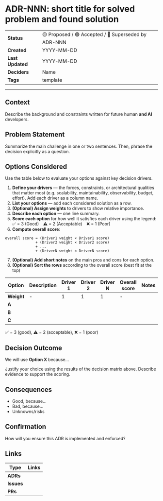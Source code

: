 # ADR-NNN: short title for solved problem and found solution
| | |
| ---| ---|
| **Status** |  🟡 Proposed / 🟢 Accepted / 🔵 Superseded by ADR-NNN |
| **Created**  | YYYY-MM-DD |
| **Last Updated**  | YYYY-MM-DD |
| **Deciders** | Name |
| **Tags** | template |

---

## Context

Describe the background and constraints written for future human **and AI** developers.

## Problem Statement

Summarize the main challenge in one or two sentences.
Then, phrase the decision explicitly as a question.

## Options Considered

Use the table below to evaluate your options against key decision drivers.
1.	**Define your drivers** — the forces, constraints, or architectural qualities that matter most (e.g. scalability, maintainability, observability, budget, effort).
Add each driver as a column name.
2.	**List your options** — add each considered solution as a row.
3. **(Optional) Assign weights** to drivers to show relative importance.
4.	**Describe each option** — one line summary.
5.	**Score each option** for how well it satisfies each driver using the legend: ✅ = 3 (Good) ⚠️ = 2 (Acceptable) ❌ = 1 (Poor)
6.	**Compute overall score**:
```
overall score = (Driver1 weight × Driver1 score)
              + (Driver2 weight × Driver2 score)
              + ...
              + (DriverN weight × DriverN score)
```
7. **(Optional) Add short notes** on the main pros and cons for each option.
8. **(Optional) Sort the rows** according to the overall score (best fit at the top)

|  Option  | Description | Driver 1 | Driver 2 | Driver N | Overall score | Notes |
|----------|-------------|-------------|-----------------|-------------| ----- | ------|
| **Weight**   | - | 1 | 1 | 1 | - |
| **A** |  |  |  |  |  | |
| **B** |  |  |  |  |  | |
| **C** |  |  |  |  |  | |

✅ = 3 (good), ⚠️ = 2 (acceptable), ❌ = 1 (poor)

## Decision Outcome

We will use **Option X** because...

Justify your choice using the results of the decision matrix above. Describe evidence to support the scoring.

## Consequences

* Good, because...
* Bad, because...
* Unknowns/risks

## Confirmation

How will you ensure this ADR is implemented and enforced?

## Links

| Type | Links |
| -----| ------|
| **ADRs**   | |
| **Issues** | |
| **PRs**    | |
